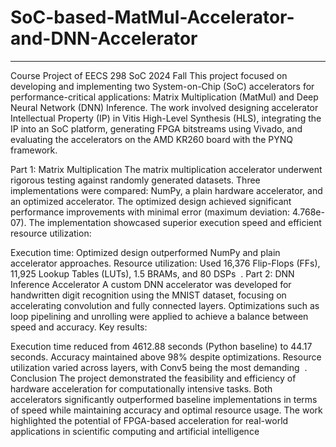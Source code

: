 # SoC-based-MatMul-Accelerator-and-DNN-Accelerator
------
Course Project of EECS 298 SoC 2024 Fall
This project focused on developing and implementing two System-on-Chip (SoC) accelerators for performance-critical applications: Matrix Multiplication (MatMul) and Deep Neural Network (DNN) Inference. The work involved designing accelerator Intellectual Property (IP) in Vitis High-Level Synthesis (HLS), integrating the IP into an SoC platform, generating FPGA bitstreams using Vivado, and evaluating the accelerators on the AMD KR260 board with the PYNQ framework.

Part 1: Matrix Multiplication
The matrix multiplication accelerator underwent rigorous testing against randomly generated datasets. Three implementations were compared: NumPy, a plain hardware accelerator, and an optimized accelerator. The optimized design achieved significant performance improvements with minimal error (maximum deviation: 4.768e-07). The implementation showcased superior execution speed and efficient resource utilization:

Execution time: Optimized design outperformed NumPy and plain accelerator approaches.
Resource utilization: Used 16,376 Flip-Flops (FFs), 11,925 Lookup Tables (LUTs), 1.5 BRAMs, and 80 DSPs​
​
.
Part 2: DNN Inference Accelerator
A custom DNN accelerator was developed for handwritten digit recognition using the MNIST dataset, focusing on accelerating convolution and fully connected layers. Optimizations such as loop pipelining and unrolling were applied to achieve a balance between speed and accuracy. Key results:

Execution time reduced from 4612.88 seconds (Python baseline) to 44.17 seconds.
Accuracy maintained above 98% despite optimizations.
Resource utilization varied across layers, with Conv5 being the most demanding​
​
.
Conclusion
The project demonstrated the feasibility and efficiency of hardware acceleration for computationally intensive tasks. Both accelerators significantly outperformed baseline implementations in terms of speed while maintaining accuracy and optimal resource usage. The work highlighted the potential of FPGA-based acceleration for real-world applications in scientific computing and artificial intelligence

